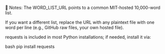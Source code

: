 📌 Notes:
The WORD_LIST_URL points to a common MIT-hosted 10,000-word list.

If you want a different list, replace the URL with any plaintext file with one word per line (e.g., GitHub raw files, your own hosted file).

requests is included in most Python installations; if needed, install it via:

bash
pip install requests

